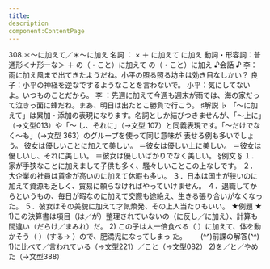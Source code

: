 ```yaml
---
title:
description
component:ContentPage
---
```



308.＊～に加えて／＊～に加え
名詞 ： × ＋ に加えて
に加え
動詞・形容詞：普通形＜ナ形ーな＞ ＋ の（・こと）に加えて
の（・こと）に加え
♪会話 ♪
李：雨に加え風まで出てきたようだね。小平の照る照る坊主は効き目なしかい？
良子：小平の神経を逆なでするようなことを言わないで。 小平：気にしてないよ。いつものことだから。
李 ：先週に加えて今週も週末が雨では、海の家だって泣きっ面に蜂だね。まあ、明日は出たとこ勝負で行こう。
♯解説 ♭
「～に加えて」は累加・添加の表現になります。名詞としか結びつきませんが、「～上に」（→文型013）や「～ し、それに」（→文型 107）と同義表現です。「～だけでなく～も」（→文型 363）のグループを使って同じ意味が 表せる例も多いでしょう。
彼女は優しいことに加えて美しい。
＝彼女は優しい上に美しい。
＝彼女は優しいし、それに美しい。
＝彼女は優しいばかりでなく美しい。
§例文 §
１．家が手狭なことに加えまして子供も多く、騒々しいことこの上なしです。
２．大企業の社員は賃金が高いのに加えて休暇も多い。
３．日本は国土が狭いのに加えて資源も乏しく、貿易に頼らなければやっていけません。
４．退職してからというもの、毎日が暇なのに加えて交際も途絶え、生きる張り合いがなくなった。
５．彼女はその美貌に加えて才気煥発、その上人当たりもいい。
★例題 ★
1)この決算書は項目（は／が）整理されていないの（に反し／に加え）、計算も間違い（だらけ／まみれ）だ。
2) この子は人一倍食べる（ ）に加えて、体を動かそう（ ）（する→ ）ので、肥満児になってしまっ
た。      
(^^)前課の解答(^^)
1)に比べて／言われている（→文型221）／こと（→文型082）
2)を／と／やめた（→文型388）
